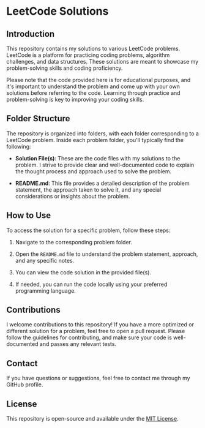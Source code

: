 # LeetCode Solutions

## Introduction

This repository contains my solutions to various LeetCode problems. LeetCode is a platform for practicing coding problems, algorithm challenges, and data structures. These solutions are meant to showcase my problem-solving skills and coding proficiency.

Please note that the code provided here is for educational purposes, and it's important to understand the problem and come up with your own solutions before referring to the code. Learning through practice and problem-solving is key to improving your coding skills.

## Folder Structure

The repository is organized into folders, with each folder corresponding to a LeetCode problem. Inside each problem folder, you'll typically find the following:

- **Solution File(s)**: These are the code files with my solutions to the problem. I strive to provide clear and well-documented code to explain the thought process and approach used to solve the problem.

- **README.md**: This file provides a detailed description of the problem statement, the approach taken to solve it, and any special considerations or insights about the problem.

## How to Use

To access the solution for a specific problem, follow these steps:

1. Navigate to the corresponding problem folder.

2. Open the `README.md` file to understand the problem statement, approach, and any specific notes.

3. You can view the code solution in the provided file(s).

4. If needed, you can run the code locally using your preferred programming language.

## Contributions

I welcome contributions to this repository! If you have a more optimized or different solution for a problem, feel free to open a pull request. Please follow the guidelines for contributing, and make sure your code is well-documented and passes any relevant tests.

## Contact

If you have questions or suggestions, feel free to contact me through my GitHub profile.

## License

This repository is open-source and available under the [MIT License](LICENSE).
